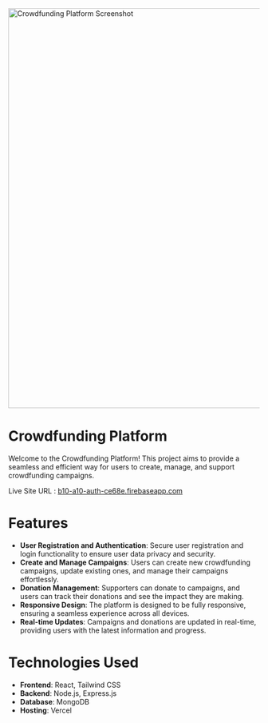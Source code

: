 <img height="800" src="https://i.ibb.co/RkvMYqg/B10A10p1.png" alt="Crowdfunding Platform Screenshot" />

# Crowdfunding Platform

Welcome to the Crowdfunding Platform! This project aims to provide a seamless and efficient way for users to create, manage, and support crowdfunding campaigns.

Live Site URL : [b10-a10-auth-ce68e.firebaseapp.com](https://b10-a10-auth-ce68e.firebaseapp.com)

# Features

- **User Registration and Authentication**: Secure user registration and login functionality to ensure user data privacy and security.
- **Create and Manage Campaigns**: Users can create new crowdfunding campaigns, update existing ones, and manage their campaigns effortlessly.
- **Donation Management**: Supporters can donate to campaigns, and users can track their donations and see the impact they are making.
- **Responsive Design**: The platform is designed to be fully responsive, ensuring a seamless experience across all devices.
- **Real-time Updates**: Campaigns and donations are updated in real-time, providing users with the latest information and progress.

# Technologies Used

- **Frontend**: React, Tailwind CSS
- **Backend**: Node.js, Express.js
- **Database**: MongoDB
- **Hosting**: Vercel
